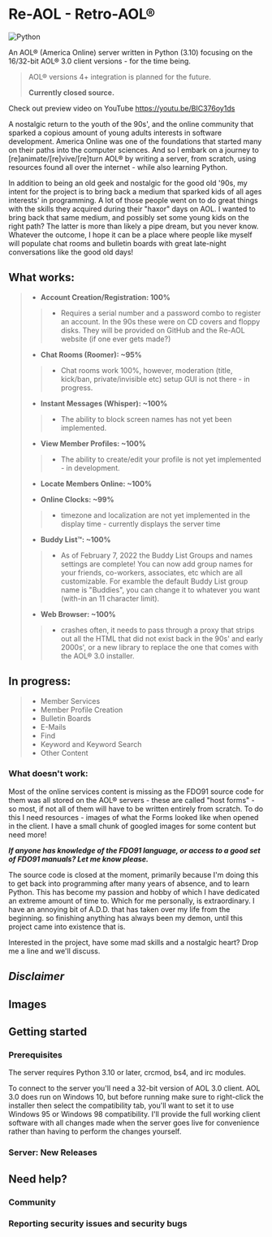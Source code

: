 # Re-AOL - Retro-AOL®
![Python](https://img.shields.io/badge/Python-3.10-green?style=flat-square&logo=appveyor)

An AOL® (America Online) server written in Python (3.10) focusing on the 16/32-bit AOL® 3.0 client versions - for the time being.
> AOL® versions 4+ integration is planned for the future.
>
> **Currently closed source.**

Check out preview video on YouTube https://youtu.be/BIC376oy1ds

A nostalgic return to the youth of the 90s', and the online community that sparked a copious amount of young adults interests in software development. America Online was one of the foundations that started many on their paths into the computer sciences.
And so I embark on a journey to [re]animate/[re]vive/[re]turn AOL® by writing a server, from scratch, using resources found all over the internet - while also learning Python.

In addition to being an old geek and nostalgic for the good old '90s, my intent for the project is to bring back a medium that sparked kids of all ages interests' in programming. A lot of those people went on to do great things with the skills they acquired during their "haxor" days on AOL.
I wanted to bring back that same medium, and possibly set some young kids on the right path? The latter is more than likely a pipe dream, but you never know.
Whatever the outcome, I hope it can be a place where people like myself will populate chat rooms and bulletin boards with great late-night conversations like the good old days!

## What works:

>- **Account Creation/Registration: 100%**
>>  - Requires a serial number and a password combo to register an account. In the 90s these were on CD covers and floppy disks. They will be provided on GitHub and the Re-AOL website (if one ever gets made?)
>- **Chat Rooms (Roomer): ~95%**
>> - Chat rooms work 100%, however, moderation (title, kick/ban, private/invisible etc) setup GUI is not there - in progress.
>
>- **Instant Messages (Whisper): ~100%**
>> - The ability to block screen names has not yet been implemented.
>
>- **View Member Profiles: ~100%**
>>  - The ability to create/edit your profile is not yet implemented - in development.
>
>- **Locate Members Online: ~100%**
>
>- **Online Clocks: ~99%**
>>  - timezone and localization are not yet implemented in the display time - currently displays the server time
>- **Buddy List™: ~100%**
>>  - As of February 7, 2022 the Buddy List Groups and names settings are complete! You can now add group names for your friends, co-workers, associates, etc which are all customizable. For examble the default Buddy List group name is "Buddies", you can change it to whatever you want (with-in an 11 character limit).
>- **Web Browser: ~100%**
>>  - crashes often, it needs to pass through a proxy that strips out all the HTML that did not exist back in the 90s' and early 2000s', or a new library to replace the one that comes with the AOL® 3.0 installer.

## In progress:

>- Member Services
>- Member Profile Creation
>- Bulletin Boards
>- E-Mails
>- Find
>- Keyword and Keyword Search
>- Other Content

### What doesn't work:

Most of the online services content is missing as the FDO91 source code for them was all stored on the AOL® servers - these are called "host forms" - so most, if not all of them will have to be written entirely from scratch. To do this I need resources - images of what the Forms looked like when opened in the client.
I have a small chunk of googled images for some content but need more!

***If anyone has knowledge of the FDO91 language, or access to a good set of FDO91 manuals? Let me know please.***

The source code is closed at the moment, primarily because I'm doing this to get back into programming after many years of absence, and to learn Python. This has become my passion and hobby of which I have dedicated an extreme amount of time to. Which for me personally, is extraordinary. I have an annoying bit of A.D.D. that has taken over my life from the beginning. so finishing anything has always been my demon, until this project came into existence that is.

Interested in the project, have some mad skills and a nostalgic heart? Drop me a line and we'll discuss.
## _Disclaimer_


## Images


## Getting started


### Prerequisites
The server requires Python 3.10 or later, crcmod, bs4, and irc modules.

To connect to the server you'll need a 32-bit version of AOL 3.0 client. AOL 3.0 does run on Windows 10, but before running make sure to right-click the installer then select the compatibility tab, you'll want to set it to use Windows 95 or Windows 98 compatibility. I'll provide the full working client software with all changes made when the server goes live for convenience rather than having to perform the changes yourself.


### Server: New Releases


## Need help?


### Community


### Reporting security issues and security bugs
